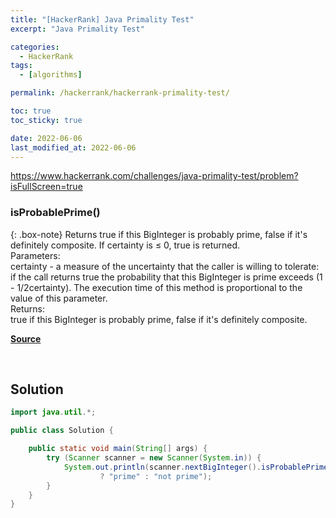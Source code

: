 ```yaml
---
title: "[HackerRank] Java Primality Test"
excerpt: "Java Primality Test"

categories:
  - HackerRank
tags:
  - [algorithms]

permalink: /hackerrank/hackerrank-primality-test/

toc: true
toc_sticky: true

date: 2022-06-06
last_modified_at: 2022-06-06
---
```


<https://www.hackerrank.com/challenges/java-primality-test/problem?isFullScreen=true>

### isProbablePrime()

{: .box-note}
Returns true if this BigInteger is probably prime, false if it's definitely composite. If certainty is ≤ 0, true is returned.<br>
Parameters:<br>
certainty - a measure of the uncertainty that the caller is willing to tolerate: if the call returns true the probability that this BigInteger is prime exceeds (1 - 1/2certainty). The execution time of this method is proportional to the value of this parameter.<br>
Returns:<br>
true if this BigInteger is probably prime, false if it's definitely composite.<br>

[**Source**](https://docs.oracle.com/javase/7/docs/api/java/math/BigInteger.html#isProbablePrime%28int%29)

<br>

## Solution

```java
import java.util.*;

public class Solution {

    public static void main(String[] args) {
        try (Scanner scanner = new Scanner(System.in)) {
            System.out.println(scanner.nextBigInteger().isProbablePrime(100)
                    ? "prime" : "not prime");
        }
    }
}
```